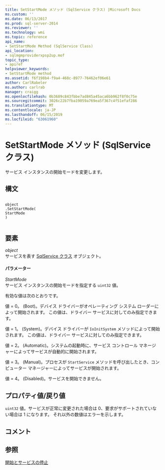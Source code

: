 ```yaml
---
title: SetStartMode メソッド (SqlService クラス) |Microsoft Docs
ms.custom: ''
ms.date: 06/13/2017
ms.prod: sql-server-2014
ms.reviewer: ''
ms.technology: wmi
ms.topic: reference
api_name:
- SetStartMode Method (SqlService Class)
api_location:
- sqlmgmproviderxpsp2up.mof
topic_type:
- apiref
helpviewer_keywords:
- SetStartMode method
ms.assetid: f6f198b4-f9a4-468c-8977-76462ef06e61
author: CarlRabeler
ms.author: carlrab
manager: craigg
ms.openlocfilehash: 0b3689c843fbbe7ad845a45aca6bb962f8f0c75e
ms.sourcegitcommit: 3026c22b7fba19059a769ea5f367c4f51efaf286
ms.translationtype: MT
ms.contentlocale: ja-JP
ms.lasthandoff: 06/15/2019
ms.locfileid: "63061960"
---
```

# <a name="setstartmode-method-sqlservice-class"></a>SetStartMode メソッド (SqlService クラス)
  サービス インスタンスの開始モードを変更します。  
  
## <a name="syntax"></a>構文  
  
```  
  
object  
.SetStartMode(  
StartMode  
)  
  
```  
  
## <a name="parts"></a>要素  
 *object*  
 サービスを表す [SqlService クラス](sqlservice-class.md) オブジェクト。  
  
#### <a name="parameters"></a>パラメーター  
 *StartMode*  
 サービス インスタンスの開始モードを指定する `uint32` 値。  
  
 有効な値は次のとおりです。  
  
 値 = 0。 (Boot)。デバイス ドライバーがオペレーティング システム ローダーによって開始されます。 この値は、ドライバー サービスに対してのみ指定できます。  
  
 値 = 1。 (System)。デバイス ドライバーが `IoInitSystem` メソッドによって開始されます。 この値は、ドライバー サービスに対してのみ指定できます。  
  
 値 = 2。 (Automatic)。システムの起動時に、サービス コントロール マネージャーによってサービスが自動的に開始されます。  
  
 値 = 3。 (Manual)。プロセスが `StartService` メソッドを呼び出したとき、コンピューター マネージャーによってサービスが開始されます。  
  
 値 = 4。 (Disabled)。サービスを開始できません。  
  
## <a name="property-valuereturn-value"></a>プロパティ値/戻り値  
 `uint32` 値。サービスが正常に変更された場合は 0、要求がサポートされていない場合は 1 になります。 それ以外の数値はエラーを示します。  
  
## <a name="remarks"></a>コメント  
  
## <a name="see-also"></a>参照  
 [開始とサービスの停止](https://technet.microsoft.com/library/ms174886\(v=sql.105\).aspx)  
  
  
